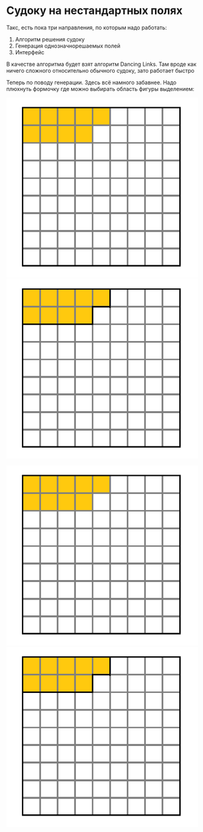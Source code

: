 # Судоку на нестандартных полях #
Такс, есть пока три направления, по которым надо работать:
1. Алгоритм решения судоку
2. Генерация однозначнорешаемых полей
3. Интерфейс

В качестве алгоритма будет взят алгоритм Dancing Links. Там вроде как ничего сложного относительно обычного судоку, зато работает быстро

Теперь по поводу генерации. Здесь всё намного забавнее. Надо плюхнуть формочку где можно выбирать область фигуры выделением:

![alt При выделении](/images/chosenfield.png) ![alt После выделения](/images/afterchosenfield.png)

<img src="/images/chosenfield.png"> <img src="/images/afterchosenfield.png">

